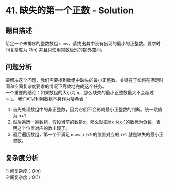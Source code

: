 # 41. 缺失的第一个正数 - Solution

## 题目描述

给定一个未排序的整数数组 `nums`，请找出其中没有出现的最小的正整数。要求时间复杂度为 $O(n)$ 并且只使用常数级别的额外空间。

## 问题分析

要解决这个问题，我们需要找到数组中缺失的最小正整数。关键在于如何在满足时间和空间复杂度要求的情况下高效地完成这个任务。  
一个重要的结论：如果数组的大小为 `n`，那么缺失的最小正整数最大不会超过 `n+1`。
我们可以利用数组本身作为哈希表：

1. 首先处理数组中的非正整数，因为它们不会影响最小正整数的判断。统一赋值为 n+1  
2. 然后遍历一遍数组，假设当前的数是x，那么就把idx 为x-1的数标为负数，表明这个位置对应的数出现了。
3. 最后遍历数组，第一个不满足 `nums[i]<0` 的位置对应的 `i+1` 就是缺失的最小正整数。

## 复杂度分析

时间复杂度：$O(n)$  
空间复杂度：$O(1)$